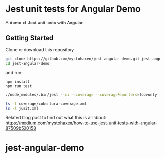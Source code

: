 # Jest unit tests for Angular Demo
A demo of Jest unit tests with Angular.

## Getting Started
Clone or download this repository
```bash
git clone https://github.com/mystohaxen/jest-angular-demo.git jest-angular-demo
cd jest-angular-demo
```

and run:

```bash
npm install
npm run test

./node_modules/.bin/jest --ci --coverage --coverageReporters=lcovonly --coverageReporters=cobertura --testURL=http://localhost/ --reporters=jest-junit

ls -l coverage/cobertura-coverage.xml
ls -l junit.xml

```
Related blog post to find out what this is all about: https://medium.com/mystohaxen/how-to-use-jest-unit-tests-with-angular-87509b500158
# jest-angular-demo
